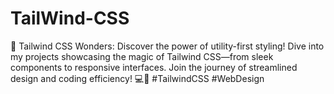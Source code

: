 # TailWind-CSS
🌈 Tailwind CSS Wonders: Discover the power of utility-first styling! Dive into my projects showcasing the magic of Tailwind CSS—from sleek components to responsive interfaces. Join the journey of streamlined design and coding efficiency! 💻🚀 #TailwindCSS #WebDesign
